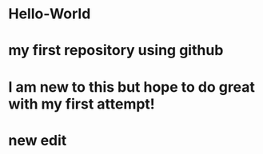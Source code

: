 # Hello-World

# my first repository using github

# I am new to this but hope to do great with my first attempt!

# new edit
